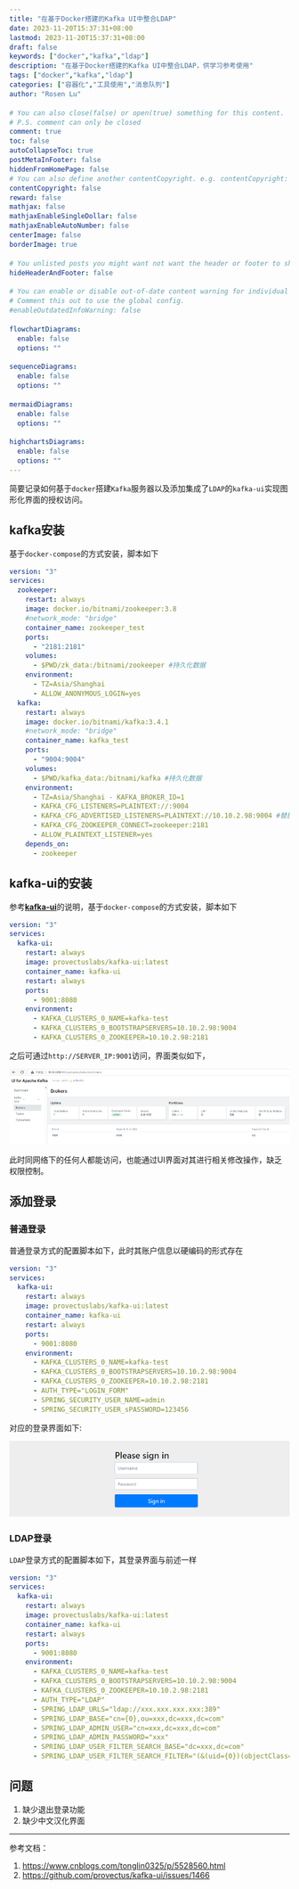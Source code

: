 ```yaml
---
title: "在基于Docker搭建的Kafka UI中整合LDAP"
date: 2023-11-20T15:37:31+08:00
lastmod: 2023-11-20T15:37:31+08:00
draft: false
keywords: ["docker","kafka","ldap"]
description: "在基于Docker搭建的Kafka UI中整合LDAP，供学习参考使用"
tags: ["docker","kafka","ldap"]
categories: ["容器化","工具使用","消息队列"]
author: "Rosen Lu"

# You can also close(false) or open(true) something for this content.
# P.S. comment can only be closed
comment: true
toc: false
autoCollapseToc: true
postMetaInFooter: false
hiddenFromHomePage: false
# You can also define another contentCopyright. e.g. contentCopyright: "This is another copyright."
contentCopyright: false
reward: false
mathjax: false
mathjaxEnableSingleDollar: false
mathjaxEnableAutoNumber: false
centerImage: false
borderImage: true

# You unlisted posts you might want not want the header or footer to show
hideHeaderAndFooter: false

# You can enable or disable out-of-date content warning for individual post.
# Comment this out to use the global config.
#enableOutdatedInfoWarning: false

flowchartDiagrams:
  enable: false
  options: ""

sequenceDiagrams: 
  enable: false
  options: ""

mermaidDiagrams: 
  enable: false
  options: ""

highchartsDiagrams: 
  enable: false
  options: ""
---
```


简要记录如何基于`docker`搭建`Kafka`服务器以及添加集成了`LDAP`的`kafka-ui`实现图形化界面的授权访问。

<!--more-->

## kafka安装

基于`docker-compose`的方式安装，脚本如下

```yaml
version: "3"
services:
  zookeeper:
    restart: always
    image: docker.io/bitnami/zookeeper:3.8
    #network_mode: "bridge"
    container_name: zookeeper_test
    ports:
      - "2181:2181"
    volumes:
      - $PWD/zk_data:/bitnami/zookeeper #持久化数据
    environment:
      - TZ=Asia/Shanghai
      - ALLOW_ANONYMOUS_LOGIN=yes
  kafka:
    restart: always
    image: docker.io/bitnami/kafka:3.4.1
    #network_mode: "bridge"
    container_name: kafka_test
    ports:
      - "9004:9004"
    volumes:
      - $PWD/kafka_data:/bitnami/kafka #持久化数据
    environment: 
      - TZ=Asia/Shanghai - KAFKA_BROKER_ID=1 
      - KAFKA_CFG_LISTENERS=PLAINTEXT://:9004
      - KAFKA_CFG_ADVERTISED_LISTENERS=PLAINTEXT://10.10.2.98:9004 #替换成你自己的IP
      - KAFKA_CFG_ZOOKEEPER_CONNECT=zookeeper:2181 
      - ALLOW_PLAINTEXT_LISTENER=yes 
    depends_on: 
      - zookeeper
```

## kafka-ui的安装

参考[**kafka-ui**](https://github.com/provectus/kafka-ui)的说明，基于`docker-compose`的方式安装，脚本如下

```yaml
version: "3"
services:
  kafka-ui:
    restart: always
    image: provectuslabs/kafka-ui:latest
    container_name: kafka-ui
    restart: always
    ports:
      - 9001:8080
    environment:
      - KAFKA_CLUSTERS_0_NAME=kafka-test
      - KAFKA_CLUSTERS_0_BOOTSTRAPSERVERS=10.10.2.98:9004
      - KAFKA_CLUSTERS_0_ZOOKEEPER=10.10.2.98:2181
```

之后可通过`http://SERVER_IP:9001`访问，界面类似如下，

![Kafka UI没有添加认证](/blog_img/kafka/integrate-ldap-into-kafka-ui/kafka-ui-without-auth.png "Kafka UI没有添加认证") 

此时同网络下的任何人都能访问，也能通过UI界面对其进行相关修改操作，缺乏权限控制。

## 添加登录

### 普通登录

普通登录方式的配置脚本如下，此时其账户信息以硬编码的形式存在

```yaml
version: "3"
services:
  kafka-ui:
    restart: always
    image: provectuslabs/kafka-ui:latest
    container_name: kafka-ui
    restart: always
    ports:
      - 9001:8080
    environment:
      - KAFKA_CLUSTERS_0_NAME=kafka-test
      - KAFKA_CLUSTERS_0_BOOTSTRAPSERVERS=10.10.2.98:9004
      - KAFKA_CLUSTERS_0_ZOOKEEPER=10.10.2.98:2181
      - AUTH_TYPE="LOGIN_FORM"
      - SPRING_SECURITY_USER_NAME=admin
      - SPRING_SECURITY_USER_sPASSWORD=123456
```

对应的登录界面如下:

![Kafka UI登录认证](/blog_img/kafka/integrate-ldap-into-kafka-ui/kafka-ui-login-panel.png "Kafka UI登录认证") 

### LDAP登录

`LDAP`登录方式的配置脚本如下，其登录界面与前述一样

```yaml
version: "3"
services:
  kafka-ui:
    restart: always
    image: provectuslabs/kafka-ui:latest
    container_name: kafka-ui
    restart: always
    ports:
      - 9001:8080
    environment:
      - KAFKA_CLUSTERS_0_NAME=kafka-test
      - KAFKA_CLUSTERS_0_BOOTSTRAPSERVERS=10.10.2.98:9004
      - KAFKA_CLUSTERS_0_ZOOKEEPER=10.10.2.98:2181
      - AUTH_TYPE="LDAP"
      - SPRING_LDAP_URLS="ldap://xxx.xxx.xxx.xxx:389"
      - SPRING_LDAP_BASE="cn={0},ou=xxx,dc=xxx,dc=com"
      - SPRING_LDAP_ADMIN_USER="cn=xxx,dc=xxx,dc=com"
      - SPRING_LDAP_ADMIN_PASSWORD="xxx"
      - SPRING_LDAP_USER_FILTER_SEARCH_BASE="dc=xxx,dc=com"
      - SPRING_LDAP_USER_FILTER_SEARCH_FILTER="(&(uid={0})(objectClass=inetOrgPerson))"
```

## 问题

1. 缺少退出登录功能
2. 缺少中文汉化界面

---

参考文档： 

1. https://www.cnblogs.com/tonglin0325/p/5528560.html
2. https://github.com/provectus/kafka-ui/issues/1466
